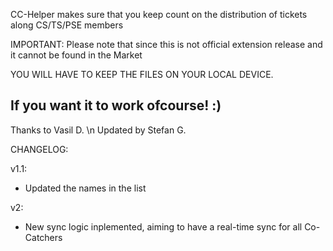 CC-Helper makes sure that you keep count on the distribution of tickets along CS/TS/PSE members

IMPORTANT:
Please note that since this is not official extension release and it cannot be found in the Market

YOU WILL HAVE TO KEEP THE FILES ON YOUR LOCAL DEVICE. 

If you want it to work ofcourse! :) 
----
Thanks to Vasil D. \n
Updated by Stefan G.

CHANGELOG:

v1.1:
- Updated the names in the list

v2:
- New sync logic inplemented, aiming to have a real-time sync for all Co-Catchers